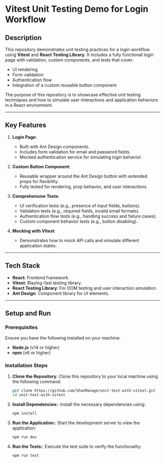 # Vitest Unit Testing Demo for Login Workflow

## Description

This repository demonstrates unit testing practices for a login workflow using **Vitest** and **React Testing Library**. It includes a fully functional login page with validation, custom components, and tests that cover:

- UI rendering
- Form validation
- Authentication flow
- Integration of a custom reusable button component

The purpose of this repository is to showcase effective unit testing techniques and how to simulate user interactions and application behaviors in a React environment.

---

## Key Features

1. **Login Page**:
   - Built with Ant Design components.
   - Includes form validation for email and password fields.
   - Mocked authentication service for simulating login behavior.

2. **Custom Button Component**:
   - Reusable wrapper around the Ant Design button with extended props for flexibility.
   - Fully tested for rendering, prop behavior, and user interactions.

3. **Comprehensive Tests**:
   - UI verification tests (e.g., presence of input fields, buttons).
   - Validation tests (e.g., required fields, invalid email formats).
   - Authentication flow tests (e.g., handling success and failure cases).
   - Custom component behavior tests (e.g., button disabling).

4. **Mocking with Vitest**:
   - Demonstrates how to mock API calls and simulate different application states.

---

## Tech Stack

- **React**: Frontend framework.
- **Vitest**: Blazing-fast testing library.
- **React Testing Library**: For DOM testing and user interaction simulation.
- **Ant Design**: Component library for UI elements.

---

## Setup and Run

### Prerequisites

Ensure you have the following installed on your machine:

- **Node.js** (v14 or higher)
- **npm** (v6 or higher)

### Installation Steps

1. **Clone the Repository**:
   Clone this repository to your local machine using the following command:
   ```bash
   git clone https://github.com/ShanManage/unit-test-with-vitest.git
   cd unit-test-with-vitest


2. **Install Dependencies:**:
   Install the necessary dependencies using:
   ```bash
   npm install

3. **Run the Application:**:
   Start the development server to view the application:
   ```bash
   npm run dev

4. **Run the Tests:**:
   Execute the test suite to verify the functionality:
   ```bash
   npm run test